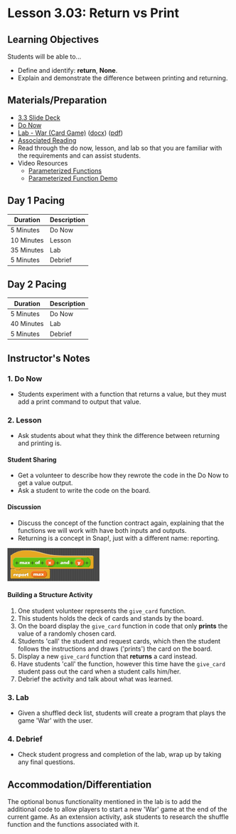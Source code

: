 # Lesson 3.03: Return vs Print

## Learning Objectives

Students will be able to...

* Define and identify: **return**, **None**.
* Explain and demonstrate the difference between printing and returning.

## Materials/Preparation

* [3.3 Slide Deck](https://github.com/TEALSK12/2nd-semester-introduction-to-computer-science/raw/master/units/3_unit/slidedecks/Intro%20Python%203.03%20TEALS.pptx)
* [Do Now][]
* [Lab - War (Card Game)][] ([docx][]) ([pdf][])
* [Associated Reading](https://tealsk12.github.io/2nd-semester-introduction-to-computer-science/readings.md#associatedreadings/3.3)
* Read through the do now, lesson, and lab so that you are familiar with the requirements and can assist students.
* Video Resources
  * [Parameterized Functions](https://youtu.be/sKW-zdYZNX4)
  * [Parameterized Function Demo](https://youtu.be/LtKAXFRtxhQ)

## Day 1 Pacing

| **Duration**   | **Description** |
| ---------- | ----------- |
| 5 Minutes  | Do Now      |
| 10 Minutes | Lesson      |
| 35 Minutes | Lab         |
| 5 Minutes  | Debrief     |

## Day 2 Pacing

| **Duration**   | **Description** |
| ---------- | ----------- |
| 5 Minutes  | Do Now      |
| 40 Minutes | Lab         |
| 5 Minutes  | Debrief     |

## Instructor's Notes

### 1. Do Now

* Students experiment with a function that returns a value, but they must add a print command to output that value.

### 2. Lesson

* Ask students about what they think the difference between returning and printing is.

#### Student Sharing

* Get a volunteer to describe how they rewrote the code in the Do Now to get a value output.
* Ask a student to write the code on the board.

#### Discussion

* Discuss the concept of the function contract again, explaining that the functions we will work with have both inputs and outputs.
* Returning is a concept in Snap!, just with a different name: reporting.

![Max Function including the reporter Block](max-block.png)

#### Building a Structure Activity

1. One student volunteer represents the `give_card` function.
2. This students holds the deck of cards and stands by the board.
3. On the board display the `give_card` function in code that only **prints** the value of a randomly chosen card.
4. Students 'call' the student and request cards, which then the student follows the instructions and draws ('prints') the card on the board.
5. Display a new `give_card` function that **returns** a card instead.
6. Have students 'call' the function, however this time have the `give_card` student pass out the card when a student calls him/her.
7. Debrief the activity and talk about what was learned.

### 3. Lab

* Given a shuffled deck list, students will create a program that plays the game 'War' with the user.

### 4. Debrief

* Check student progress and completion of the lab, wrap up by taking any final questions.

## Accommodation/Differentiation

The optional bonus functionality mentioned in the lab is to add the additional code to allow players to start a new 'War' game at the end of the current game.  As an extension activity, ask students to research the shuffle function and the functions associated with it.

[Do Now]:do_now.md
[Lab - War (Card Game)]:lab.md
[pdf]: https://github.com/TEALSK12/2nd-semester-introduction-to-computer-science/raw/master/units/3_unit/03_lesson/lab.pdf
[docx]: https://github.com/TEALSK12/2nd-semester-introduction-to-computer-science/raw/master/units/3_unit/03_lesson/lab.docx
